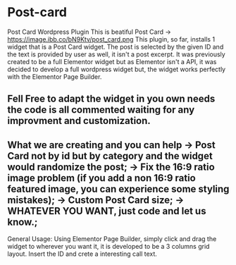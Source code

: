 # Post-card
Post Card Wordpress Plugin
This is beatiful Post Card -> https://image.ibb.co/bN9Ktv/post_card.png
This plugin, so far, installs 1 widget that is a Post Card widget.
The post is selected by the given ID and the text is provided by user as well, it isn't a post excerpt.
It was previously created to be a full Elementor widget but as Elementor isn't a API, it was decided to develop a full wordpress widget
but, the widget works perfectly with the Elementor Page Builder. 

Fell Free to adapt the widget in you own needs the code is all commented waiting for any improvment and customization.
-----------------------------
What we are creating and you can help 
                                    -> Post Card not by id but by category and the widget would randomize the post;
                                    -> Fix the 16:9 ratio image problem (if you add a non 16:9 ratio featured image, you can experience                                          some styling mistakes);
                                    -> Custom Post Card size;
                                    -> WHATEVER YOU WANT, just code and let us know.;
 ---------------------------
 General Usage: Using Elementor Page Builder, simply click and drag the widget to wherever you want it, it is developed to be a 3 columns
 grid layout. Insert the ID and crete a interesting call text.
